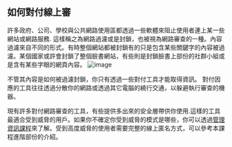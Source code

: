[Title]: # (如何對付線上審查)
[Order]: # (4)

## 如何對付線上審

許多政府、公司、學校與公共網路使用區都透過一些軟體來阻止使用者連上某一些網站或網路服務. 這樣稱之為網路過濾或是封鎖，也被視為網路審查的一種。內容過濾來自不同的形式。有時整個網站都被封鎖有的只是包含某些關鍵字的內容被過濾。某個國家或許會封鎖了整個臉書網站，有些則是封鎖臉書上部份的社群小組或是含有某些字眼的網頁內容。
![image](internetb1.png)

不管其內容是如何被過濾封鎖，你只有透過一些對付工具才能取得資訊。 對付因應的工具往往透過分散你的網路或透過其它電腦的繞行交通，以躲避執行審查的機器。

現有許多對付網路審查的工具，有些提供多出來的安全層帶供你使用.這樣的工具最適合受到威脅的用戶。如果你不確定你受到威脅的模式是哪些，你可以透過[管理資訊課程](umbrella://lesson/managing-information)來了解。受到高度威脅的使用者需要完整的線上匿名方式，可以參考本課程進階部份的介紹。
